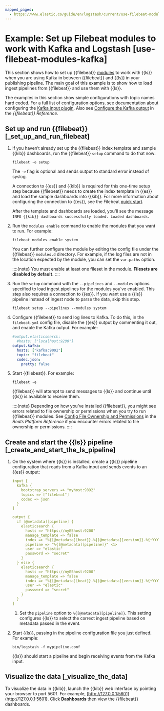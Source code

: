 ```yaml
---
mapped_pages:
  - https://www.elastic.co/guide/en/logstash/current/use-filebeat-modules-kafka.html
---
```


# Example: Set up Filebeat modules to work with Kafka and Logstash [use-filebeat-modules-kafka]

This section shows how to set up {{filebeat}} [modules](beats://reference/filebeat/filebeat-modules-overview.md) to work with {{ls}} when you are using Kafka in between {{filebeat}} and {{ls}} in your publishing pipeline. The main goal of this example is to show how to load ingest pipelines from {{filebeat}} and use them with {{ls}}.

The examples in this section show simple configurations with topic names hard coded. For a full list of configuration options, see documentation about configuring the [Kafka input plugin](/logstash-docs-md://lsr/plugins-inputs-kafka.md). Also see [Configure the Kafka output](beats://reference/filebeat/kafka-output.md) in the *{{filebeat}} Reference*.

## Set up and run {{filebeat}} [_set_up_and_run_filebeat]

1. If you haven’t already set up the {{filebeat}} index template and sample {{kib}} dashboards, run the {{filebeat}} `setup` command to do that now:

    ```shell
    filebeat -e setup
    ```

    The `-e` flag is optional and sends output to standard error instead of syslog.

    A connection to {{es}} and {{kib}} is required for this one-time setup step because {{filebeat}} needs to create the index template in {{es}} and load the sample dashboards into {{kib}}. For more information about configuring the connection to {{es}}, see the Filebeat [quick start](beats://reference/filebeat/filebeat-installation-configuration.md).

    After the template and dashboards are loaded, you’ll see the message `INFO {{kib}} dashboards successfully loaded. Loaded dashboards`.

2. Run the `modules enable` command to enable the modules that you want to run. For example:

    ```shell
    filebeat modules enable system
    ```

    You can further configure the module by editing the config file under the {{filebeat}} `modules.d` directory. For example, if the log files are not in the location expected by the module, you can set the `var.paths` option.

    ::::{note}
    You must enable at least one fileset in the module. **Filesets are disabled by default.**
    ::::

3. Run the `setup` command with the `--pipelines` and `--modules` options specified to load ingest pipelines for the modules you’ve enabled. This step also requires a connection to {{es}}. If you want use a {{ls}} pipeline instead of ingest node to parse the data, skip this step.

    ```shell
    filebeat setup --pipelines --modules system
    ```

4. Configure {{filebeat}} to send log lines to Kafka. To do this, in the `filebeat.yml` config file, disable the {{es}} output by commenting it out, and enable the Kafka output. For example:

    ```yaml
    #output.elasticsearch:
      #hosts: ["localhost:9200"]
    output.kafka:
      hosts: ["kafka:9092"]
      topic: "filebeat"
      codec.json:
        pretty: false
    ```

5. Start {{filebeat}}. For example:

    ```shell
    filebeat -e
    ```

    {{filebeat}} will attempt to send messages to {{ls}} and continue until {{ls}} is available to receive them.

    ::::{note}
    Depending on how you’ve installed {{filebeat}}, you might see errors related to file ownership or permissions when you try to run {{filebeat}} modules. See [Config File Ownership and Permissions](beats://reference/libbeat/config-file-permissions.md) in the *Beats Platform Reference* if you encounter errors related to file ownership or permissions.
    ::::



## Create and start the {{ls}} pipeline [_create_and_start_the_ls_pipeline]

1. On the system where {{ls}} is installed, create a {{ls}} pipeline configuration that reads from a Kafka input and sends events to an {{es}} output:

    ```yaml
    input {
      kafka {
        bootstrap_servers => "myhost:9092"
        topics => ["filebeat"]
        codec => json
      }
    }

    output {
      if [@metadata][pipeline] {
        elasticsearch {
          hosts => "https://myEShost:9200"
          manage_template => false
          index => "%{[@metadata][beat]}-%{[@metadata][version]}-%{+YYYY.MM.dd}"
          pipeline => "%{[@metadata][pipeline]}" <1>
          user => "elastic"
          password => "secret"
        }
      } else {
        elasticsearch {
          hosts => "https://myEShost:9200"
          manage_template => false
          index => "%{[@metadata][beat]}-%{[@metadata][version]}-%{+YYYY.MM.dd}"
          user => "elastic"
          password => "secret"
        }
      }
    }
    ```

    1. Set the `pipeline` option to `%{[@metadata][pipeline]}`. This setting configures {{ls}} to select the correct ingest pipeline based on metadata passed in the event.

2. Start {{ls}}, passing in the pipeline configuration file you just defined. For example:

    ```shell
    bin/logstash -f mypipeline.conf
    ```

    {{ls}} should start a pipeline and begin receiving events from the Kafka input.



## Visualize the data [_visualize_the_data]

To visualize the data in {{kib}}, launch the {{kib}} web interface by pointing your browser to port 5601. For example, [http://127.0.0.1:5601](http://127.0.0.1:5601). Click **Dashboards** then view the {{filebeat}} dashboards.
